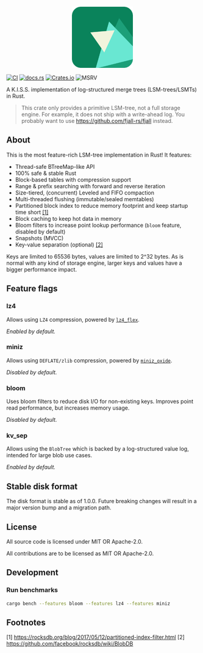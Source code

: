 <p align="center">
  <img src="/logo.png" height="160">
</p>

[![CI](https://github.com/fjall-rs/lsm-tree/actions/workflows/test.yml/badge.svg)](https://github.com/fjall-rs/lsm-tree/actions/workflows/test.yml)
[![docs.rs](https://img.shields.io/docsrs/lsm-tree?color=green)](https://docs.rs/lsm-tree)
[![Crates.io](https://img.shields.io/crates/v/lsm-tree?color=blue)](https://crates.io/crates/lsm-tree)
![MSRV](https://img.shields.io/badge/MSRV-1.74.0-blue)

A K.I.S.S. implementation of log-structured merge trees (LSM-trees/LSMTs) in Rust.

> This crate only provides a primitive LSM-tree, not a full storage engine.
> For example, it does not ship with a write-ahead log.
> You probably want to use https://github.com/fjall-rs/fjall instead.

## About

This is the most feature-rich LSM-tree implementation in Rust! It features:

- Thread-safe BTreeMap-like API
- 100% safe & stable Rust
- Block-based tables with compression support
- Range & prefix searching with forward and reverse iteration
- Size-tiered, (concurrent) Leveled and FIFO compaction 
- Multi-threaded flushing (immutable/sealed memtables)
- Partitioned block index to reduce memory footprint and keep startup time short [[1]](#footnotes)
- Block caching to keep hot data in memory
- Bloom filters to increase point lookup performance (`bloom` feature, disabled by default)
- Snapshots (MVCC)
- Key-value separation (optional) [[2]](#footnotes)

Keys are limited to 65536 bytes, values are limited to 2^32 bytes. As is normal with any kind of storage
engine, larger keys and values have a bigger performance impact.

## Feature flags

### lz4

Allows using `LZ4` compression, powered by [`lz4_flex`](https://github.com/PSeitz/lz4_flex).

*Enabled by default.*

### miniz

Allows using `DEFLATE/zlib` compression, powered by [`miniz_oxide`](https://github.com/Frommi/miniz_oxide).

*Disabled by default.*

### bloom

Uses bloom filters to reduce disk I/O for non-existing keys. Improves point read performance, but increases memory usage.

*Disabled by default.*

### kv_sep

Allows using the `BlobTree` which is backed by a log-structured value log, intended for large blob use cases.

*Enabled by default.*

## Stable disk format

The disk format is stable as of 1.0.0. Future breaking changes will result in a major version bump and a migration path.

## License

All source code is licensed under MIT OR Apache-2.0.

All contributions are to be licensed as MIT OR Apache-2.0.

## Development

### Run benchmarks

```bash
cargo bench --features bloom --features lz4 --features miniz
```

## Footnotes

[1] https://rocksdb.org/blog/2017/05/12/partitioned-index-filter.html
[2] https://github.com/facebook/rocksdb/wiki/BlobDB
